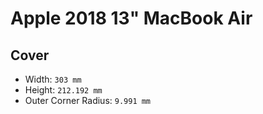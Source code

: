 # Apple 2018 13" MacBook Air
## Cover
* Width: `303 mm`
* Height: `212.192 mm`
* Outer Corner Radius: `9.991 mm`
